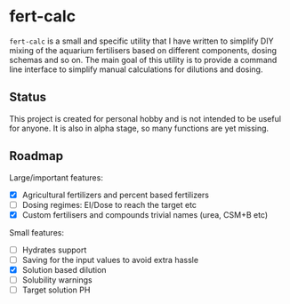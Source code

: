 # fert-calc

`fert-calc` is a small and specific utility that I have written to simplify DIY mixing of the aquarium fertilisers based on different components, dosing schemas and so on.
The main goal of this utility is to provide a command line interface to simplify manual calculations for dilutions and dosing.

## Status

This project is created for personal hobby and is not intended to be useful for anyone. It is also in alpha stage, so many functions are yet missing.

## Roadmap

Large/important features:

* [x] Agricultural fertilizers and percent based fertilizers
* [ ] Dosing regimes: EI/Dose to reach the target etc
* [x] Custom fertilisers and compounds trivial names (urea, CSM+B etc)

Small features:

* [ ] Hydrates support
* [ ] Saving for the input values to avoid extra hassle
* [x] Solution based dilution
* [ ] Solubility warnings
* [ ] Target solution PH